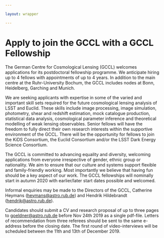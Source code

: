 ```yaml
---

layout: wrapper

---
```


# Apply to join the GCCL with a GCCL Fellowship

The German Centre for Cosmological Lensing (GCCL) welcomes applications for its postdoctoral fellowship programme.  We anticipate hiring up to 4 fellows with appointments of up to 4 years.  In addition to the main centre at the Ruhr-University Bochum, the GCCL includes nodes at Bonn, Heidelberg, Garching and Munich.

We are seeking applicants with expertise in some of the varied and important skill sets required for the future cosmological lensing analysis of LSST and Euclid.  These skills include image processing, image simulation, photometry, shear and redshift estimation, mock catalogue production, statistical data analysis, cosmological parameter inference and theoretical modelling of weak lensing observables.     Senior fellows will have the freedom to fully direct their own research interests within the supportive environment of the GCCL.   There will be the opportunity for fellows to join the KiDS Consortium, the Euclid Consortium and/or the LSST Dark Energy Science Consortium.   

The GCCL is committed to advancing equality and diversity, welcoming applications from everyone irrespective of gender, ethnic group or nationality.  We aim to ensure that our culture and systems support flexible and family-friendly working.  Most importantly we believe that having fun should be a key aspect of our work.    The GCCL fellowships will nominally start in autumn 2020 with earlier/later start dates possible and welcomed.  

Informal enquiries may be made to the Directors of the GCCL, Catherine Heymans (heymans@astro.rub.de) and Hendrik Hildebrandt (hendrik@astro.rub.de).

Candidates should submit a CV and research proposal of up to three pages to goeldner@astro.rub.de before Nov 24th 2019 as a single pdf-file.  Letters of recommendation from three referees should be sent to the same e-address before the closing date. The first round of video-interviews will be scheduled between the 11th and 13th of December 2019.
